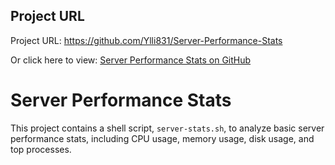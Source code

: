 ## Project URL

Project URL: https://github.com/Ylli831/Server-Performance-Stats

Or click here to view: [Server Performance Stats on GitHub](https://github.com/Ylli831/Server-Performance-Stats)

# Server Performance Stats

This project contains a shell script, `server-stats.sh`, to analyze basic server performance stats, including CPU usage, memory usage, disk usage, and top processes.
